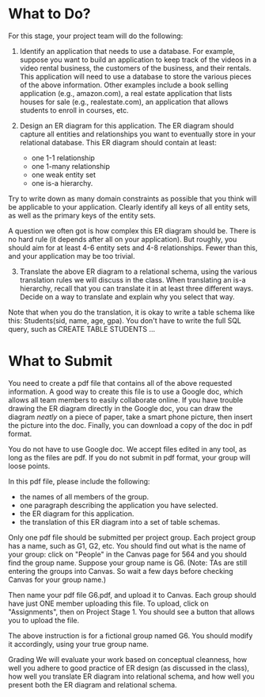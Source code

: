# What to Do?
For this stage, your project team will do the following:

1) Identify an application that needs to use a database. For example, suppose you want to build an application to keep track of the videos in a video rental business, the customers of the business, and their rentals. This application will need to use a database to store the various pieces of the above information. Other examples include a book selling application (e.g., amazon.com), a real estate application that lists houses for sale (e.g., realestate.com), an application that allows students to enroll in courses, etc.

2) Design an ER diagram for this application. The ER diagram should capture all entities and relationships you want to eventually store in your relational database. This ER diagram should contain at least:
    - one 1-1 relationship
    - one 1-many relationship
    - one weak entity set
    - one is-a hierarchy.

Try to write down as many domain constraints as possible that you think will be applicable to your application. Clearly identify all keys of all entity sets, as well as the primary keys of the entity sets.

A question we often got is how complex this ER diagram should be. There is no hard rule (it depends after all on your application). But roughly, you should aim for at least 4-6 entity sets and 4-8 relationships. Fewer than this, and your application may be too trivial. 

3) Translate the above ER diagram to a relational schema, using the various translation rules we will discuss in the class. When translating an is-a hierarchy, recall that you can translate it in at least three different ways. Decide on a way to translate and explain why you select that way.

Note that when you do the translation, it is okay to write a table schema like this: Students(sid, name, age, gpa). You don't have to write the full SQL query, such as CREATE TABLE STUDENTS ... 

# What to Submit
You need to create a pdf file that contains all of the above requested information. A good way to create this file is to use a Google doc, which allows all team members to easily collaborate online. If you have trouble drawing the ER diagram directly in the Google doc, you can draw the diagram *neatly* on a piece of paper, take a smart phone picture, then insert the picture into the doc. Finally, you can download a copy of the doc in pdf format. 

You do not have to use Google doc. We accept files edited in any tool, as long as the files are pdf. If you do not submit in pdf format, your group will loose points. 

In this pdf file, please include the following: 
- the names of all members of the group. 
- one paragraph describing the application you have selected. 
- the ER diagram for this application. 
- the translation of this ER diagram into a set of table schemas. 

Only one pdf file should be submitted per project group. Each project group has a name, such as G1, G2, etc. You should find out what is the name of your group: click on "People" in the Canvas page for 564 and you should find the group name. Suppose your group name is G6. (Note: TAs are still entering the groups into Canvas. So wait a few days before checking Canvas for your group name.)

Then name your pdf file G6.pdf, and upload it to Canvas. Each group should have just ONE member uploading this file. To upload, click on "Assignments", then on Project Stage 1. You should see a button that allows you to upload the file. 

The above instruction is for a fictional group named G6. You should modify it accordingly, using your true group name. 

Grading
We will evaluate your work based on conceptual cleanness, how well you adhere to good practice of ER design (as discussed in the class), how well you translate ER diagram into relational schema, and how well you present both the ER diagram and relational schema.
